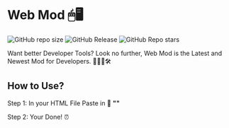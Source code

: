 # Web Mod 🖱🖥

<img alt="GitHub repo size" src="https://img.shields.io/github/repo-size/SandwichOriginal/Web-Mod"> <img alt="GitHub Release" src="https://img.shields.io/github/v/release/SandwichOriginal/Web-Mod"> <img alt="GitHub Repo stars" src="https://img.shields.io/github/stars/SandwichOriginal/Web-Mod">


Want better Developer Tools? Look no further, Web Mod is the Latest and Newest Mod for Developers. 👨🏻‍💻🛠

## How to Use? 

Step 1: In your HTML File Paste in 🔗 **"<script src="https://web-mod.vercel.app/main.js"></script>"**

Step 2: Your Done! ⏰
